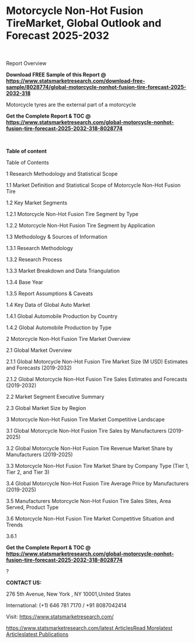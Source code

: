 <h1>Motorcycle Non-Hot Fusion TireMarket, Global Outlook and Forecast 2025-2032</h1><br/><p>Report Overview</p>
 
 
 
 <p><strong>Download FREE Sample of this Report @ <a href="https://www.statsmarketresearch.com/download-free-sample/8028774/global-motorcycle-nonhot-fusion-tire-forecast-2025-2032-318">https://www.statsmarketresearch.com/download-free-sample/8028774/global-motorcycle-nonhot-fusion-tire-forecast-2025-2032-318</a></strong></p>
 
 
 
 <p>Motorcycle tyres are the external part of a motorcycle</p>
 
 
 
 <div><b>Get the Complete Report & TOC @ <a href="https://www.statsmarketresearch.com/global-motorcycle-nonhot-fusion-tire-forecast-2025-2032-318-8028774">https://www.statsmarketresearch.com/global-motorcycle-nonhot-fusion-tire-forecast-2025-2032-318-8028774</a></b></div>
 
 
 
 <p><br />
 
 <b>Table of content</b></p>
 
 
 
 <p>Table of Contents<br />
 
 1 Research Methodology and Statistical Scope<br />
 
 1.1 Market Definition and Statistical Scope of Motorcycle Non-Hot Fusion Tire<br />
 
 1.2 Key Market Segments<br />
 
 1.2.1 Motorcycle Non-Hot Fusion Tire Segment by Type<br />
 
 1.2.2 Motorcycle Non-Hot Fusion Tire Segment by Application<br />
 
 1.3 Methodology & Sources of Information<br />
 
 1.3.1 Research Methodology<br />
 
 1.3.2 Research Process<br />
 
 1.3.3 Market Breakdown and Data Triangulation<br />
 
 1.3.4 Base Year<br />
 
 1.3.5 Report Assumptions & Caveats<br />
 
 1.4 Key Data of Global Auto Market<br />
 
 1.4.1 Global Automobile Production by Country<br />
 
 1.4.2 Global Automobile Production by Type<br />
 
 2 Motorcycle Non-Hot Fusion Tire Market Overview<br />
 
 2.1 Global Market Overview<br />
 
 2.1.1 Global Motorcycle Non-Hot Fusion Tire Market Size (M USD) Estimates and Forecasts (2019-2032)<br />
 
 2.1.2 Global Motorcycle Non-Hot Fusion Tire Sales Estimates and Forecasts (2019-2032)<br />
 
 2.2 Market Segment Executive Summary<br />
 
 2.3 Global Market Size by Region<br />
 
 3 Motorcycle Non-Hot Fusion Tire Market Competitive Landscape<br />
 
 3.1 Global Motorcycle Non-Hot Fusion Tire Sales by Manufacturers (2019-2025)<br />
 
 3.2 Global Motorcycle Non-Hot Fusion Tire Revenue Market Share by Manufacturers (2019-2025)<br />
 
 3.3 Motorcycle Non-Hot Fusion Tire Market Share by Company Type (Tier 1, Tier 2, and Tier 3)<br />
 
 3.4 Global Motorcycle Non-Hot Fusion Tire Average Price by Manufacturers (2019-2025)<br />
 
 3.5 Manufacturers Motorcycle Non-Hot Fusion Tire Sales Sites, Area Served, Product Type<br />
 
 3.6 Motorcycle Non-Hot Fusion Tire Market Competitive Situation and Trends<br />
 
 3.6.1</p>
 
 
 
 <div><b>Get the Complete Report & TOC @ <a href="https://www.statsmarketresearch.com/global-motorcycle-nonhot-fusion-tire-forecast-2025-2032-318-8028774">https://www.statsmarketresearch.com/global-motorcycle-nonhot-fusion-tire-forecast-2025-2032-318-8028774</a></b></div>
 
 
 
 <p>? </p>
 
 
 
 <p><b>CONTACT US:</b><br />
 
 276 5th Avenue, New York , NY 10001,United States<br />
 
 International: (+1) 646 781 7170 / +91 8087042414<br />
 
 Visit: <a href="https://www.statsmarketresearch.com/">https://www.statsmarketresearch.com/</a><br />
 
 <a href="https://gyeongbokgung.com">https://www.statsmarketresearch.com/</a><a href="https://hallyeomaritime.com">latest Articles</a><a href="https://jingwansa.com">Read More</a><a href="https://nguoiviet.jp/">latest Articles</a><a href="https://www.intelmarketresearch.com/">latest Publications</a></p>